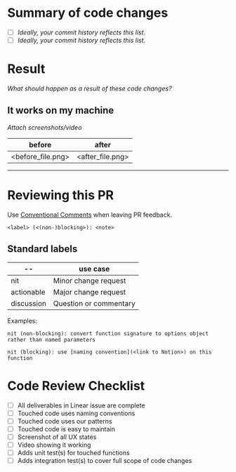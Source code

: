
# Summary of code changes
- [ ] _Ideally, your commit history reflects this list._
- [ ] _Ideally, your commit history reflects this list._

# Result
_What should happen as a result of these code changes?_

## It works on my machine
_Attach screenshots/video_

|before|after|
|--|--|
|<before_file.png>|<after_file.png>|

---

# Reviewing this PR
Use [Conventional Comments](https://conventionalcomments.org/) when leaving PR feedback.

`<label> (<(non-)blocking>): <note>`

## Standard labels
|--|use case|
|--|--|
|nit|Minor change request|
|actionable|Major change request|
|discussion|Question or commentary|

Examples:

`nit (non-blocking): convert function signature to options object rather than named parameters`

`nit (blocking): use [naming convention](<link to Notion>) on this function`

# Code Review Checklist
- [ ] All deliverables in Linear issue are complete
- [ ] Touched code uses naming conventions
- [ ] Touched code uses our patterns
- [ ] Touched code is easy to maintain
- [ ] Screenshot of all UX states
- [ ] Video showing it working
- [ ] Adds unit test(s) for touched functions
- [ ] Adds integration test(s) to cover full scope of code changes
